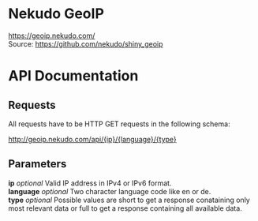 # Nekudo GeoIP
https://geoip.nekudo.com/  
Source: https://github.com/nekudo/shiny_geoip

# API Documentation
## Requests

All requests have to be HTTP GET requests in the following schema:  
  
http://geoip.nekudo.com/api/{ip}/{language}/{type}

## Parameters
**ip** 	*optional* 	Valid IP address in IPv4 or IPv6 format.  
**language** 	*optional* 	Two character language code like en or de.  
**type** 	*optional* 	Possible values are short to get a response conataining only most relevant data or full to get a response containing all available data.
